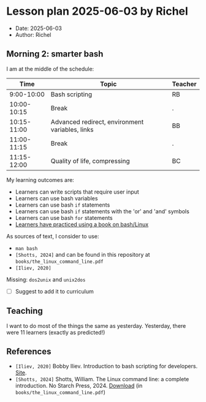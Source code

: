 # Lesson plan 2025-06-03 by Richel

- Date: 2025-06-03
- Author: Richel

## Morning 2: smarter bash

I am at the middle of the schedule:

| Time        | Topic                                           | Teacher |
| ----------- | ----------------------------------------------- | ------- |
| 9:00-10:00  | Bash scripting                                  | RB      |
| 10:00-10:15 | Break                                           | .       |
| 10:15-11:00 | Advanced redirect, environment variables, links | BB      |
| 11:00-11:15 | Break                                           | .       |
| 11:15-12:00 | Quality of life, compressing                    | BC      |

My learning outcomes are:

- Learners can write scripts that require user input
- Learners can use bash variables
- Learners can use bash `if` statements
- Learners can use bash `if` statements with the 'or' and 'and' symbols
- Learners can use bash `for` statements
- [Learners have practiced using a book on bash/Linux](https://github.com/UPPMAX/naiss_intermediate_bash_linux/issues/7)

As sources of text, I consider to use:

- `man bash`
- `[Shotts, 2024]`
  and can be found in this repository at `books/the_linux_command_line.pdf`
- `[Iliev, 2020]`

Missing: `dos2unix` and `unix2dos`

- [ ] Suggest to add it to curriculum

## Teaching

I want to do most of the things the same as yesterday.
Yesterday, there were 11 learners (exactly as predicted!)


## References

- `[Iliev, 2020]` Bobby Iliev. Introduction to bash scripting for developers.
  [Site](https://github.com/bobbyiliev/introduction-to-bash-scripting).
- `[Shotts, 2024]` Shotts, William.
  The Linux command line: a complete introduction. No Starch Press, 2024.
  [Download](https://sourceforge.net/projects/linuxcommand/files/AWTLCL/21.10/AWTLCL-21.10.pdf/download)
  (in `books/the_linux_command_line.pdf`)
